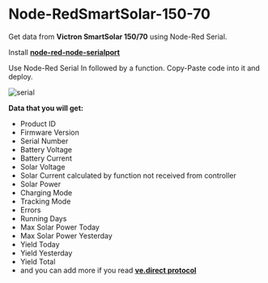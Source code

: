 # Node-RedSmartSolar-150-70
Get data from **Victron SmartSolar 150/70** using Node-Red Serial.

Install **[node-red-node-serialport](https://flows.nodered.org/node/node-red-node-serialport)**

Use Node-Red Serial In followed by a function. Copy-Paste code into it and deploy.

![serial](https://github.com/user-attachments/assets/e15672b2-0e73-4b19-bd79-4d2ba6b8bd39)

**Data that you will get:**
- Product ID
- Firmware Version
- Serial Number
- Battery Voltage
- Battery Current
- Solar Voltage
- Solar Current calculated by function not received from controller
- Solar Power
- Charging Mode
- Tracking Mode
- Errors
- Running Days
- Max Solar Power Today
- Max Solar Power Yesterday
- Yield Today
- Yield Yesterday
- Yield Total
- and you can add more if you read **[ve.direct protocol](https://www.victronenergy.com/upload/documents/VE.Direct-Protocol-3.33.pdf)**
